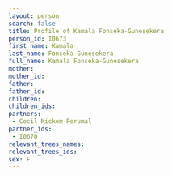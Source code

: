 ```yaml
---
layout: person
search: false
title: Profile of Kamala Fonseka-Gunesekera
person_id: I0673
first_name: Kamala
last_name: Fonseka-Gunesekera
full_name: Kamala Fonseka-Gunesekera
mother: 
mother_id: 
father: 
father_id: 
children:
children_ids:
partners:
 - Cecil Mickem-Perumal
partner_ids:
 - I0670
relevant_trees_names:
relevant_trees_ids:
sex: F
---
```


